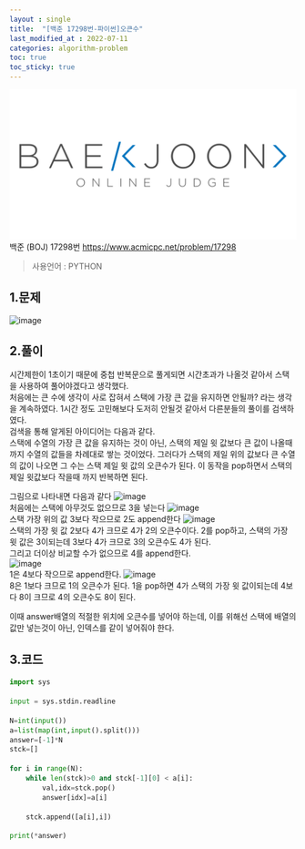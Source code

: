 ```yaml
---
layout : single
title:  "[백준 17298번-파이썬]오큰수"
last_modified_at : 2022-07-11
categories: algorithm-problem
toc: true
toc_sticky: true
---
```

<center><img src="/img/boj/boj-logo.png"></center>
백준 (BOJ) 17298번  
<a href="https://www.acmicpc.net/problem/17298">https://www.acmicpc.net/problem/17298</a>


> 사용언어 : PYTHON

## 1.문제  
![image](https://user-images.githubusercontent.com/80660585/178191069-0bf0a011-a87f-4704-b848-8e04cf1e33d0.png)

## 2.풀이
시간제한이 1초이기 때문에 중첩 반복문으로 풀게되면 시간초과가 나올것 같아서 스택을 사용하여 풀어야겠다고 생각했다.  
처음에는 큰 수에 생각이 사로 잡혀서 스택에 가장 큰 값을 유지하면 안될까? 라는 생각을 계속하였다. 1시간 정도 고민해보다 도저히 안될것 같아서 다른분들의 풀이를 검색하였다.  
검색을 통해 알게된 아이디어는 다음과 같다.  
스택에 수열의 가장 큰 값을 유지하는 것이 아닌, 스택의 제일 윗 값보다 큰 값이 나올때 까지 수열의 값들을 차례대로 쌓는 것이었다. 그러다가 스택의 제일 위의 값보다 큰 수열의 값이 나오면 그 수는 스택 제일 윗 값의 오큰수가 된다. 이 동작을 pop하면서 스택의 제일 윗값보다 작을때 까지 반복하면 된다.    

그림으로 나타내면 다음과 같다
![image](https://user-images.githubusercontent.com/80660585/178193906-9136a367-83a9-4404-baa4-cac7f1a75939.png)  
처음에는 스택에 아무것도 없으므로 3을 넣는다
![image](https://user-images.githubusercontent.com/80660585/178194086-ffff491c-8075-491a-9b9e-ffda22cc05ee.png)  
스택 가장 위의 값 3보다 작으므로 2도 append한다
![image](https://user-images.githubusercontent.com/80660585/178194191-a48a166b-0784-48d9-9d3f-02f1e3f91432.png)  
스택의 가장 윗 값 2보다 4가 크므로 4가 2의 오큰수이다. 2를 pop하고,
스택의 가장 윗 값은 3이되는데 3보다 4가 크므로 3의 오큰수도 4가 된다.  
그리고 더이상 비교할 수가 없으므로 4를 append한다.  
![image](https://user-images.githubusercontent.com/80660585/178194451-ce4e92f8-660f-46ef-870a-b419118c7576.png)  
1은 4보다 작으므로 append한다.
![image](https://user-images.githubusercontent.com/80660585/178194525-ab1e1326-7b65-4f5a-a0ce-616a5f439c35.png)  
8은 1보다 크므로 1의 오큰수가 된다. 1을 pop하면 4가 스택의 가장 윗 값이되는데 4보다 8이 크므로 4의 오큰수도 8이 된다.

이때 answer배열의 적절한 위치에 오큰수를 넣어야 하는데, 이를 위해선 스택에 배열의 값만 넣는것이 아닌, 인덱스를 같이 넣어줘야 한다.  

## 3.코드
```python
import sys

input = sys.stdin.readline

N=int(input())
a=list(map(int,input().split()))
answer=[-1]*N
stck=[]

for i in range(N):
    while len(stck)>0 and stck[-1][0] < a[i]:
        val,idx=stck.pop()
        answer[idx]=a[i]
    
    stck.append([a[i],i])

print(*answer)
```